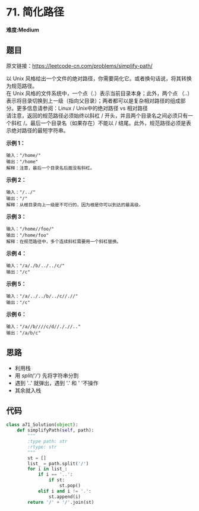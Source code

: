 # 71. 简化路径
**难度:Medium**
## 题目
原文链接：https://leetcode-cn.com/problems/simplify-path/

以 Unix 风格给出一个文件的绝对路径，你需要简化它。或者换句话说，将其转换为规范路径。  
在 Unix 风格的文件系统中，一个点（.）表示当前目录本身；此外，两个点 （..） 表示将目录切换到上一级（指向父目录）；两者都可以是复杂相对路径的组成部分。更多信息请参阅：Linux / Unix中的绝对路径 vs 相对路径  
请注意，返回的规范路径必须始终以斜杠 / 开头，并且两个目录名之间必须只有一个斜杠 /。最后一个目录名（如果存在）不能以 / 结尾。此外，规范路径必须是表示绝对路径的最短字符串。

 

**示例 1：**
```
输入："/home/"
输出："/home"
解释：注意，最后一个目录名后面没有斜杠。
```
**示例 2：**
```
输入："/../"
输出："/"
解释：从根目录向上一级是不可行的，因为根是你可以到达的最高级。
```
**示例 3：**
```
输入："/home//foo/"
输出："/home/foo"
解释：在规范路径中，多个连续斜杠需要用一个斜杠替换。
```
**示例 4：**
```
输入："/a/./b/../../c/"
输出："/c"
```
**示例 5：**
```
输入："/a/../../b/../c//.//"
输出："/c"
```
**示例 6：**
```
输入："/a//b////c/d//././/.."
输出："/a/b/c"
```
## 思路
* 利用栈
* 用 *split('/')* 先将字符串分割
* 遇到 '..' 就弹出，遇到 '.' 和 ' '不操作
* 其余就入栈

## 代码
```python
class a71_Solution(object):
    def simplifyPath(self, path):
        """
        :type path: str
        :rtype: str
        """
        st = []
        list_ = path.split('/')
        for i in list_:
            if i == '..':
                if st:
                    st.pop()
            elif i and i != '.':
                st.append(i)
        return '/' + '/'.join(st)
```

